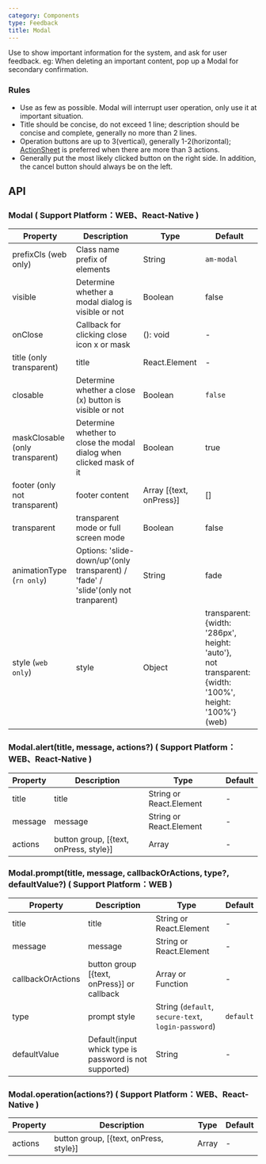 ```yaml
---
category: Components
type: Feedback
title: Modal
---
```


Use to show important information for the system, and ask for user feedback. eg: When deleting an important content, pop up a Modal for secondary confirmation.

### Rules
- Use as few as possible. Modal will interrupt user operation, only use it at important situation.
- Title should be concise, do not exceed 1 line; description should be concise and complete, generally no more than 2 lines.
- Operation buttons are up to 3(vertical), generally 1-2(horizontal); [ActionSheet](/components/action-sheet) is preferred when there are more than 3 actions.
- Generally put the most likely clicked button on the right side. In addition, the cancel button should always be on the left.

## API

### Modal ( Support Platform：WEB、React-Native )

| Property             | Description                    | Type     | Default        |
|------------------|-----------------------|----------|---------------|
| prefixCls (web only)      | Class name prefix of elements |    String   | `am-modal`      |
| visible      | Determine whether a modal dialog is visible or not | Boolean          | false           |
| onClose      | Callback for clicking close icon x or mask        | (): void   | - |
| title (only transparent)       | title           | React.Element    | -           |
| closable    | Determine whether a close (x) button is visible or not | Boolean    | `false`       |
| maskClosable (only transparent) | Determine whether to close the modal dialog when clicked mask of it | Boolean   | true       |
| footer  (only not transparent)     | footer content       |  Array [{text, onPress}]    | [] |
| transparent | transparent mode or full screen mode       | Boolean   |  false |
| animationType (`rn only`) | Options: 'slide-down/up'(only transparent) / 'fade' / 'slide'(only not tranparent) | String |   fade |
| style (`web only`) |  style    | Object | transparent: {width: '286px', height: 'auto'}, <br />not transparent:  {width: '100%', height: '100%'} (web)|

### Modal.alert(title, message, actions?) ( Support Platform：WEB、React-Native )

| Property             | Description                                         | Type     | Default        |
|------------------|----------------------------------------------|----------|---------------|
| title        | title                      | String or React.Element   | -            |
| message      | message                  | String or React.Element    | -    |
| actions         | button group, [{text, onPress, style}]       | Array | -            |

### Modal.prompt(title, message, callbackOrActions, type?, defaultValue?) ( Support Platform：WEB )

| Property             | Description                                         | Type     | Default        |
|------------------|----------------------------------------------|----------|---------------|
| title        | title                      | String or React.Element   | -            |
| message      | message                  | String or React.Element                    | -    |
| callbackOrActions  | button group [{text, onPress}] or callback      | Array or Function | -            |
| type       | prompt style   | String (`default`, `secure-text`, `login-password`)|  `default`  |
| defaultValue       | Default(input whick type is password is not supported)   | String |   -  |

### Modal.operation(actions?) ( Support Platform：WEB、React-Native )

| Property             | Description                                         | Type     | Default        |
|------------------|----------------------------------------------|----------|---------------|
| actions         | button group, [{text, onPress, style}]       | Array | -            |
